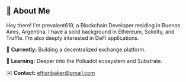 ## 🧔 About Me

Hey there! I'm prevalent619, a Blockchain Developer residing in Buenos Aires, Argentina. I have a solid background in Ethereum, Solidity, and Truffle. I'm also deeply interested in DeFi applications.

🔨 **Currently:** Building a decentralized exchange platform.

📘 **Learning:** Deeper into the Polkadot ecosystem and Substrate.

✉️ **Contact:** ethanbaker@gmail.com
